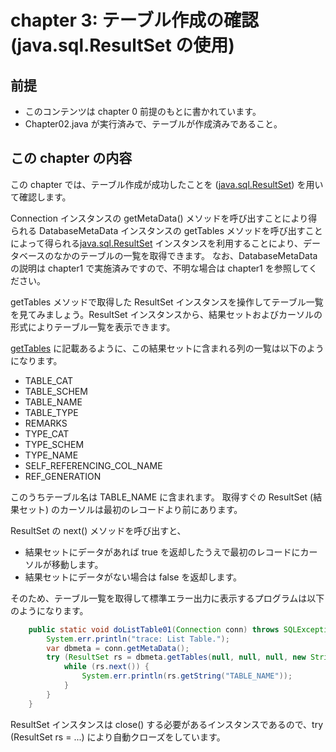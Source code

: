 # chapter 3: テーブル作成の確認 (java.sql.ResultSet の使用)

## 前提

- このコンテンツは chapter 0 前提のもとに書かれています。
- Chapter02.java が実行済みで、テーブルが作成済みであること。

## この chapter の内容

この chapter では、テーブル作成が成功したことを ([java.sql.ResultSet](https://docs.oracle.com/en/java/javase/11/docs/api/java.sql/java/sql/ResultSet.html)) を用いて確認します。

Connection インスタンスの getMetaData() メソッドを呼び出すことにより得られる DatabaseMetaData インスタンスの getTables メソッドを呼び出すことによって得られる[java.sql.ResultSet](https://docs.oracle.com/en/java/javase/11/docs/api/java.sql/java/sql/ResultSet.html) インスタンスを利用することにより、データベースのなかのテーブルの一覧を取得できます。
なお、DatabaseMetaData の説明は chapter1 で実施済みですので、不明な場合は chapter1 を参照してください。

getTables メソッドで取得した ResultSet インスタンスを操作してテーブル一覧を見てみましょう。ResultSet インスタンスから、結果セットおよびカーソルの形式によりテーブル一覧を表示できます。

[getTables](https://docs.oracle.com/en/java/javase/11/docs/api/java.sql/java/sql/DatabaseMetaData.html#getTables(java.lang.String,java.lang.String,java.lang.String,java.lang.String%5B%5D)) に記載あるように、この結果セットに含まれる列の一覧は以下のようになります。

- TABLE_CAT
- TABLE_SCHEM
- TABLE_NAME
- TABLE_TYPE
- REMARKS
- TYPE_CAT
- TYPE_SCHEM
- TYPE_NAME
- SELF_REFERENCING_COL_NAME
- REF_GENERATION

このうちテーブル名は TABLE_NAME に含まれます。
取得すぐの ResultSet (結果セット) のカーソルは最初のレコードより前にあります。

ResultSet の next() メソッドを呼び出すと、
- 結果セットにデータがあれば true を返却したうえで最初のレコードにカーソルが移動します。
- 結果セットにデータがない場合は false を返却します。

そのため、テーブル一覧を取得して標準エラー出力に表示するプログラムは以下のようになります。

```java
    public static void doListTable01(Connection conn) throws SQLException {
        System.err.println("trace: List Table.");
        var dbmeta = conn.getMetaData();
        try (ResultSet rs = dbmeta.getTables(null, null, null, new String[] { "TABLE" })) {
            while (rs.next()) {
                System.err.println(rs.getString("TABLE_NAME"));
            }
        }
    }
```

ResultSet インスタンスは close() する必要があるインスタンスであるので、try (ResultSet rs = ...) により自動クローズをしています。
